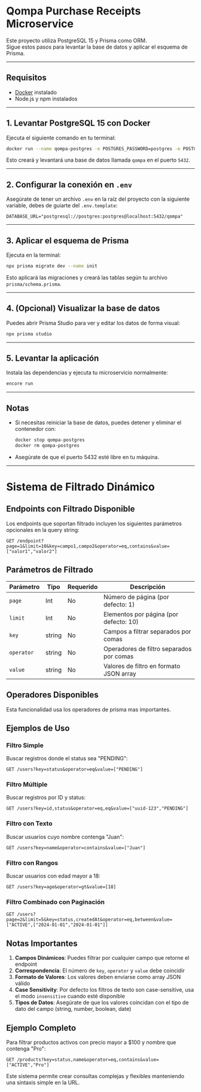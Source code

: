# Qompa Purchase Receipts Microservice

Este proyecto utiliza PostgreSQL 15 y Prisma como ORM.  
Sigue estos pasos para levantar la base de datos y aplicar el esquema de Prisma.

---

## Requisitos

- [Docker](https://www.docker.com/get-started) instalado
- Node.js y npm instalados

---

## 1. Levantar PostgreSQL 15 con Docker

Ejecuta el siguiente comando en tu terminal:

```sh
docker run --name qompa-postgres -e POSTGRES_PASSWORD=postgres -e POSTGRES_USER=postgres -e POSTGRES_DB=qompa -p 5432:5432 -d postgres:15-alpine

```

Esto creará y levantará una base de datos llamada `qompa` en el puerto `5432`.

---

## 2. Configurar la conexión en `.env`

Asegúrate de tener un archivo `.env` en la raíz del proyecto con la siguiente variable, debes de guiarte del `.env.template`:

```
DATABASE_URL="postgresql://postgres:postgres@localhost:5432/qompa"
```

---

## 3. Aplicar el esquema de Prisma

Ejecuta en la terminal:

```sh
npx prisma migrate dev --name init
```

Esto aplicará las migraciones y creará las tablas según tu archivo `prisma/schema.prisma`.

---

## 4. (Opcional) Visualizar la base de datos

Puedes abrir Prisma Studio para ver y editar los datos de forma visual:

```sh
npx prisma studio
```

---

## 5. Levantar la aplicación

Instala las dependencias y ejecuta tu microservicio normalmente:

```sh
encore run
```

---

## Notas

- Si necesitas reiniciar la base de datos, puedes detener y eliminar el contenedor con:
  ```sh
  docker stop qompa-postgres
  docker rm qompa-postgres
  ```
- Asegúrate de que el puerto 5432 esté libre en tu máquina.

---

# Sistema de Filtrado Dinámico

## Endpoints con Filtrado Disponible

Los endpoints que soportan filtrado incluyen los siguientes parámetros opcionales en la query string:

```
GET /endpoint?page=1&limit=10&key=campo1,campo2&operator=eq,contains&value=["valor1","valor2"]
```

## Parámetros de Filtrado

| Parámetro | Tipo | Requerido | Descripción |
|-----------|------|-----------|-------------|
| `page` | Int | No | Número de página (por defecto: 1) |
| `limit` | Int | No | Elementos por página (por defecto: 10) |
| `key` | string | No | Campos a filtrar separados por comas |
| `operator` | string | No | Operadores de filtro separados por comas |
| `value` | string | No | Valores de filtro en formato JSON array |

## Operadores Disponibles

Esta funcionalidad usa los operadores de prisma mas importantes.

## Ejemplos de Uso

### Filtro Simple
Buscar registros donde el status sea "PENDING":
```
GET /users?key=status&operator=eq&value=["PENDING"]
```

### Filtro Múltiple
Buscar registros por ID y status:
```
GET /users?key=id,status&operator=eq,eq&value=["uuid-123","PENDING"]
```

### Filtro con Texto
Buscar usuarios cuyo nombre contenga "Juan":
```
GET /users?key=name&operator=contains&value=["Juan"]
```

### Filtro con Rangos
Buscar usuarios con edad mayor a 18:
```
GET /users?key=age&operator=gt&value=[18]
```

### Filtro Combinado con Paginación
```
GET /users?page=2&limit=5&key=status,createdAt&operator=eq,between&value=["ACTIVE",["2024-01-01","2024-01-01"]]
```

## Notas Importantes

1. **Campos Dinámicos**: Puedes filtrar por cualquier campo que retorne el endpoint
2. **Correspondencia**: El número de `key`, `operator` y `value` debe coincidir
3. **Formato de Valores**: Los valores deben enviarse como array JSON válido
4. **Case Sensitivity**: Por defecto los filtros de texto son case-sensitive, usa el modo `insensitive` cuando esté disponible
5. **Tipos de Datos**: Asegúrate de que los valores coincidan con el tipo de dato del campo (string, number, boolean, date)

## Ejemplo Completo

Para filtrar productos activos con precio mayor a $100 y nombre que contenga "Pro":

```
GET /products?key=status,name&operator=eq,contains&value=["ACTIVE","Pro"]
```

Este sistema permite crear consultas complejas y flexibles manteniendo una sintaxis simple en la URL.